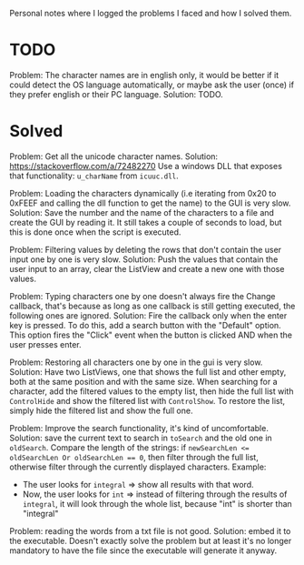 Personal notes where I logged the problems I faced and how I solved them.

# TODO
Problem: The character names are in english only, it would be better if it could detect the OS language automatically, or maybe ask the user (once) if they prefer english or their PC language.
Solution: TODO.

# Solved
Problem: Get all the unicode character names.
Solution: https://stackoverflow.com/a/72482270
Use a windows DLL that exposes that functionality: `u_charName` from `icuuc.dll`.

Problem: Loading the characters dynamically (i.e iterating from 0x20 to 0xFEEF and calling the dll function to get the name) to the GUI is very slow.
Solution: Save the number and the name of the characters to a file and create the GUI by reading it. It still takes a couple of seconds to load, but this is done once when the script is executed.

Problem: Filtering values by deleting the rows that don't contain the user input one by one is very slow.
Solution: Push the values that contain the user input to an array, clear the ListView and create a new one with those values.

Problem: Typing characters one by one doesn't always fire the Change callback, that's because as long as one callback is still getting executed, the following ones are ignored.
Solution: Fire the callback only when the enter key is pressed. To do this, add a search button with the "Default" option. This option fires the "Click" event when the button is clicked AND when the user presses enter.

Problem: Restoring all characters one by one in the gui is very slow.
Solution: Have two ListViews, one that shows the full list and other empty, both at the same position and with the same size. When searching for a character, add the filtered values to the empty list, then hide the full list with `ControlHide` and show the filtered list with `ControlShow`. To restore the list, simply hide the filtered list and show the full one.

Problem: Improve the search functionality, it's kind of uncomfortable.
Solution: save the current text to search in `toSearch` and the old one in `oldSearch`. Compare the length of the strings: if `newSearchLen <= oldSearchLen Or oldSearchLen == 0`, then filter through the full list, otherwise filter through the currently displayed characters. Example: 
- The user looks for `integral` => show all results with that word.
- Now, the user looks for `int` => instead of filtering through the results of `integral`, it will look through the whole list, because "int" is shorter than "integral"

Problem: reading the words from a txt file is not good.
Solution: embed it to the executable. Doesn't exactly solve the problem but at least it's no longer mandatory to have the file since the executable will generate it anyway.